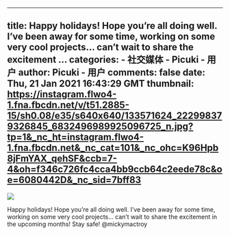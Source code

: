 
---
title: Happy holidays! Hope you’re all doing well. I’ve been away for some time, working on some very cool projects... can’t wait to share the excitement ...
categories: 
    - 社交媒体
    - Picuki - 用户
author: Picuki - 用户
comments: false
date: Thu, 21 Jan 2021 16:43:29 GMT
thumbnail: https://instagram.flwo4-1.fna.fbcdn.net/v/t51.2885-15/sh0.08/e35/s640x640/133571624_222998379326845_6832496989925096725_n.jpg?tp=1&_nc_ht=instagram.flwo4-1.fna.fbcdn.net&_nc_cat=101&_nc_ohc=K96Hpb8jFmYAX_qehSF&ccb=7-4&oh=f346c726fc4cca4bb9ccb64c2eede78c&oe=6080442D&_nc_sid=7bff83
---

<div>   
<img src="https://instagram.flwo4-1.fna.fbcdn.net/v/t51.2885-15/sh0.08/e35/s640x640/133571624_222998379326845_6832496989925096725_n.jpg?tp=1&_nc_ht=instagram.flwo4-1.fna.fbcdn.net&_nc_cat=101&_nc_ohc=K96Hpb8jFmYAX_qehSF&ccb=7-4&oh=f346c726fc4cca4bb9ccb64c2eede78c&oe=6080442D&_nc_sid=7bff83" referrerpolicy="no-referrer"><p>Happy holidays! Hope you’re all doing well. I’ve been away for some time, working on some very cool projects... can’t wait to share the excitement in the upcoming months! Stay safe! @mickymactroy</p>  
</div>
            